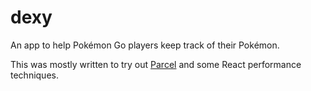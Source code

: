# dexy

An app to help Pokémon Go players keep track of their Pokémon.

This was mostly written to try out [Parcel](https://parceljs.org/) and some React performance techniques.
